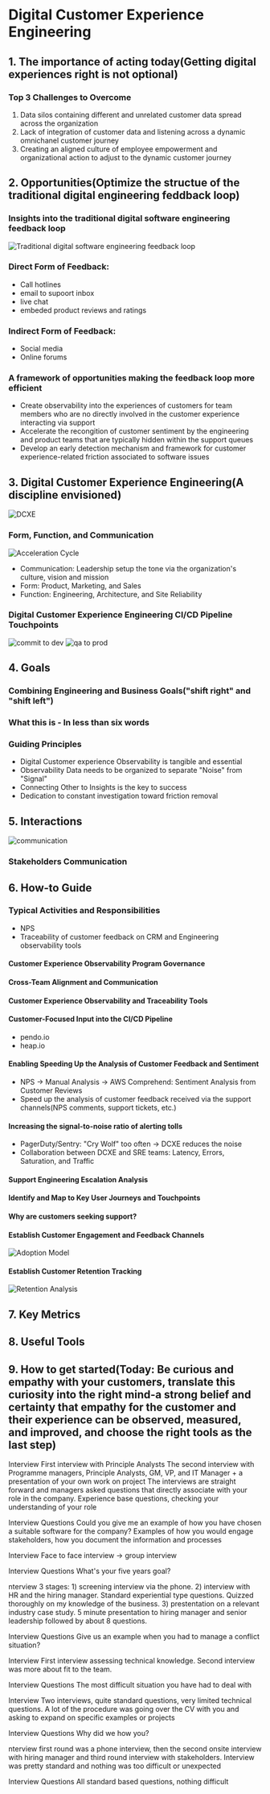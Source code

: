 # Digital Customer Experience Engineering

## 1. The importance of acting today(Getting digital experiences right is not optional)
### Top 3 Challenges to Overcome
1. Data silos containing different and unrelated customer data spread across the organization
2. Lack of integration of customer data and listening across a dynamic  omnichanel customer journey
3. Creating an aligned culture of employee empowerment and organizational action to adjust to the dynamic customer journey
## 2. Opportunities(Optimize the structue of the traditional digital engineering feddback loop)
### Insights into the traditional digital software engineering feedback loop
![Traditional digital software engineering feedback loop](./../../../99-resources/Feedback-Loop.png)
### Direct Form of Feedback:
- Call hotlines
- email to supoort inbox
- live chat
- embeded product reviews and ratings
### Indirect Form of Feedback:
- Social media
- Online forums
### A framework of opportunities making the feedback loop more efficient
- Create observability into the experiences of customers for team members who are no directly involved in the customer experience interacting via support
- Accelerate the recongition of customer sentiment by the engineering and product teams that are typically hidden within the support queues
- Develop an early detection mechanism and framework for customer experience-related friction associated  to software issues
## 3. Digital Customer Experience Engineering(A discipline envisioned)
![DCXE](../../../99-resources/Digital-Customer-Experience-Engineering.png)
### Form, Function, and Communication
![Acceleration Cycle](../../../99-resources/DCXE-Acceleration-Cycle.png)
- Communication: Leadership setup the tone via the organization's culture, vision and mission
- Form: Product, Marketing, and Sales
- Function: Engineering, Architecture, and Site Reliability
### Digital Customer Experience Engineering CI/CD Pipeline Touchpoints
![commit to dev](../../../99-resources/Commit-to-dev.png)
![qa to prod](../../../99-resources/QA-to-prod.png)
## 4. Goals
### Combining Engineering and Business Goals("shift right" and "shift left")
### What this is - In less than six words
### Guiding Principles
- Digital Customer experience Observability is tangible and essential
- Observability Data needs to be organized to separate "Noise" from "Signal"
- Connecting Other to Insights is the key to success
- Dedication to constant investigation toward friction removal
## 5. Interactions
![communication](../../../99-resources/Communication.png)
### Stakeholders Communication
## 6. How-to Guide
### Typical Activities and Responsibilities
- NPS
- Traceability of customer feedback on CRM and Engineering observability tools
#### Customer Experience Observability Program Governance
#### Cross-Team Alignment and Communication
#### Customer Experience Observability and Traceability Tools
#### Customer-Focused Input into the CI/CD Pipeline
- pendo.io
- heap.io
#### Enabling Speeding Up the Analysis of Customer Feedback and Sentiment
- NPS -> Manual Analysis -> AWS Comprehend: Sentiment Analysis from Customer Reviews
- Speed up the analysis of customer feedback received via the support channels(NPS comments, support tickets, etc.)
#### Increasing the signal-to-noise ratio of alerting tolls
- PagerDuty/Sentry: "Cry Wolf" too often -> DCXE reduces the noise
- Collaboration between DCXE and SRE teams: Latency, Errors, Saturation, and Traffic
#### Support Engineering Escalation Analysis
#### Identify and Map to Key User Journeys and Touchpoints
#### Why are customers seeking support?
#### Establish Customer Engagement and Feedback Channels
![Adoption Model](../../../99-resources/Adoption-Model.png)
#### Establish Customer Retention Tracking
![Retention Analysis](../../../99-resources/Retention-Analysis.png)
## 7. Key Metrics
## 8. Useful Tools
## 9. How to get started(Today: Be curious and empathy with your customers, translate this curiosity into the right mind-a strong belief and certainty that empathy for the customer and their experience can be observed, measured, and improved, and choose the right tools as the last step)




Interview
First interview with Principle Analysts The second interview with Programme managers, Principle Analysts, GM, VP, and IT Manager + a presentation of your own work on project The interviews are straight forward and managers asked questions that directly associate with your role in the company. Experience base questions, checking your understanding of your role

Interview Questions
Could you give me an example of how you have chosen a suitable software for the company? Examples of how you would engage stakeholders, how you document the information and processes


Interview
Face to face interview -> group interview

Interview Questions
What's your five years goal?

nterview
3 stages: 1) screening interview via the phone. 2) interview with HR and the hiring manager. Standard experiential type questions. Quizzed thoroughly on my knowledge of the business. 3) prestentation on a relevant industry case study. 5 minute presentation to hiring manager and senior leadership followed by about 8 questions.

Interview Questions
Give us an example when you had to manage a conflict situation?

Interview
First interview assessing technical knowledge. Second interview was more about fit to the team.

Interview Questions
The most difficult situation you have had to deal with

Interview
Two interviews, quite standard questions, very limited technical questions. A lot of the procedure was going over the CV with you and asking to expand on specific examples or projects

Interview Questions
Why did we how you?

nterview
first round was a phone interview, then the second onsite interview with hiring manager and third round interview with stakeholders. Interview was pretty standard and nothing was too difficult or unexpected

Interview Questions
All standard based questions, nothing difficult

